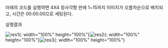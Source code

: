 아래의 코드를 실행하면 4X4 정사각형 판에 1~15까지 이미지가 오름차순으로 배치되고, 시간은 00:00:00으로 세팅된다.

실행결과

![res1](../../images/2023-08-09-NPuzzleI/res1.png){: width="100%" height="100%"}![res2](../../images/2023-08-09-NPuzzleI/res2.png){: width="100%" height="100%"}![res3](../../images/2023-08-09-NPuzzleI/res3.png){: width="100%" height="100%"}